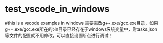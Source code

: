 # test_vscode_in_windows
#this is a vscode examples in windows
需要需改g++.exe/gcc.exe目录，如果g++.exe/gcc.exe所在的bin目录已经存在于windows系统变量中，则tasks.json等文件的配置就不用修改，可以直接设置断点进行调试！
